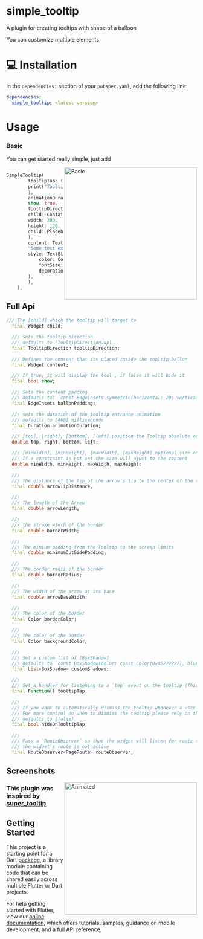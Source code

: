 # simple_tooltip

A plugin for creating tooltips with shape of a balloon

You can customize multiple elements

# 💻 Installation
In the `dependencies:` section of your `pubspec.yaml`, add the following line:

```yaml
dependencies:
  simple_tooltip: <latest version>
```

# Usage

### Basic 

You can get started really simple, just add

<img src="https://raw.githubusercontent.com/victorevox/simple_tooltp/master/example/simple.png" align = "right" height = "350" alt="Basic">


```dart

SimpleTooltip(
        tooltipTap: () {
        print("Tooltip tap");
        },
        animationDuration: Duration(seconds: 3),
        show: true,
        tooltipDirection: TooltipDirection.up,
        child: Container(
        width: 200,
        height: 120,
        child: Placeholder(),
        ),
        content: Text(
        "Some text example!!!!",
        style: TextStyle(
            color: Colors.black,
            fontSize: 18,
            decoration: TextDecoration.none,
        ),
        ),
    ),

```

## Full Api

```dart
/// The [child] which the tooltip will target to
  final Widget child;

  /// Sets the tooltip direction
  /// defaults to [TooltipDirection.up]
  final TooltipDirection tooltipDirection;

  /// Defines the content that its placed inside the tooltip ballon
  final Widget content;

  /// If true, it will display the tool , if false it will hide it
  final bool show;

  /// Sets the content padding
  /// defautls to: `const EdgeInsets.symmetric(horizontal: 20, vertical: 16),`
  final EdgeInsets ballonPadding;

  /// sets the duration of the tooltip entrance animation
  /// defaults to [460] milliseconds
  final Duration animationDuration;

  /// [top], [right], [bottom], [left] position the Tooltip absolute relative to the whole screen
  double top, right, bottom, left;

  /// [minWidth], [minHeight], [maxWidth], [maxHeight] optional size constraints.
  /// If a constraint is not set the size will ajust to the content
  double minWidth, minHeight, maxWidth, maxHeight;

  ///
  /// The distance of the tip of the arrow's tip to the center of the target
  final double arrowTipDistance;

  ///
  /// The length of the Arrow
  final double arrowLength;

  ///
  /// the stroke width of the border
  final double borderWidth;

  ///
  /// The minium padding from the Tooltip to the screen limits
  final double minimumOutSidePadding;

  ///
  /// The corder radii of the border
  final double borderRadius;

  ///
  /// The width of the arrow at its base
  final double arrowBaseWidth;

  ///
  /// The color of the border
  final Color borderColor;

  ///
  /// The color of the border
  final Color backgroundColor;

  ///
  /// Set a custom list of [BoxShadow]
  /// defaults to `const BoxShadow(color: const Color(0x45222222), blurRadius: 8, spreadRadius: 2),`
  final List<BoxShadow> customShadows;

  ///
  /// Set a handler for listening to a `tap` event on the tooltip (This is the recommended way to put your logic for dismissing the tooltip)
  final Function() tooltipTap;

  ///
  /// If you want to automatically dismiss the tooltip whenever a user taps on it, set this flag to [true]
  /// For more control on when to dismiss the tooltip please rely on the [show] property and [tooltipTap] handler
  /// defaults to [false]
  final bool hideOnTooltipTap;

  ///
  /// Pass a `RouteObserver` so that the widget will listen for route transition and will hide tooltip when
  /// the widget's route is not active
  final RouteObserver<PageRoute> routeObserver;

```

## Screenshots
<img src="https://raw.githubusercontent.com/victorevox/simple_tooltp/master/example/simple_tootip.gif" align = "right" height = "350" alt="Animated">

### This plugin was inspired by [super_tooltip](https://pub.dev/packages/super_tooltip)

## Getting Started

This project is a starting point for a Dart
[package](https://flutter.dev/developing-packages/),
a library module containing code that can be shared easily across
multiple Flutter or Dart projects.

For help getting started with Flutter, view our 
[online documentation](https://flutter.dev/docs), which offers tutorials, 
samples, guidance on mobile development, and a full API reference.
